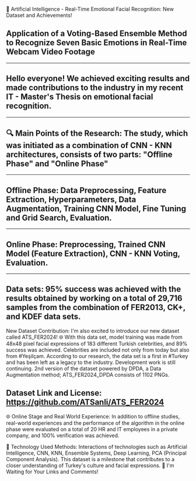🚀 Artificial Intelligence - Real-Time Emotional Facial Recognition: New Dataset and Achievements!
 
Application of a Voting-Based Ensemble Method to Recognize Seven Basic Emotions in Real-Time Webcam Video Footage
---
---
Hello everyone!
We achieved exciting results and made contributions to the industry in my recent IT - Master's Thesis on emotional facial recognition.
---
---
🔍 Main Points of the Research:
The study, which was initiated as a combination of CNN - KNN architectures, consists of two parts: "Offline Phase" and "Online Phase"
---
---
Offline Phase: Data Preprocessing, Feature Extraction, Hyperparameters, Data Augmentation, Training CNN Model, Fine Tuning and Grid Search, Evaluation.
---
---
Online Phase: Preprocessing, Trained CNN Model (Feature Extraction), CNN - KNN Voting, Evaluation.
---
---
Data sets:
95% success was achieved with the results obtained by working on a total of 29,716 samples from the combination of FER2013, CK+, and KDEF data sets.
---
New Dataset Contribution:
I'm also excited to introduce our new dataset called ATS_FER2024! 🌐
With this data set, model training was made from 48x48 pixel facial expressions of 183 different Turkish celebrities, and 89% success was achieved. Celebrities are included not only from today but also from #Yeşilçam.
According to our research, the data set is a first in #Turkey and has been left as a legacy to the industry. Development work is still continuing.
2nd version of the dataset powered by DPDA, a Data Augmentation method; ATS_FER2024_DPDA consists of 1102 PNGs.

Dataset Link and License: https://github.com/ATSanli/ATS_FER2024
---
🌐 Online Stage and Real World Experience:
In addition to offline studies, real-world experiences and the performance of the algorithm in the online phase were evaluated on a total of 20 HR and IT employees in a private company, and 100% verification was achieved.

🔬 Technology Used Methods:
Interactions of technologies such as Artificial Intelligence, CNN, KNN, Ensemble Systems, Deep Learning, PCA (Principal Component Analysis).
This dataset is a milestone that contributes to a closer understanding of Turkey's culture and facial expressions.
👥 I'm Waiting for Your Links and Comments!

